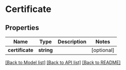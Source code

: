 # Certificate

## Properties
Name | Type | Description | Notes
------------ | ------------- | ------------- | -------------
**certificate** | **string** |  | [optional] 

[[Back to Model list]](../../README.md#documentation-for-models) [[Back to API list]](../../README.md#documentation-for-api-endpoints) [[Back to README]](../../README.md)

